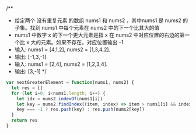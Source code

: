 /**
 * 给定两个 没有重复元素 的数组 nums1 和 nums2 ，其中nums1 是 nums2 的子集。找到 nums1 中每个元素在 nums2 中的下一个比其大的值
 * nums1 中数字 x 的下一个更大元素是指 x 在 nums2 中对应位置的右边的第一个比 x 大的元素。如果不存在，对应位置输出 -1
 * 输入: nums1 = [4,1,2], nums2 = [1,3,4,2].
 * 输出: [-1,3,-1]
 * 输入: nums1 = [2,4], nums2 = [1,2,3,4].
 * 输出: [3,-1]
 */

```js
var nextGreaterElement = function(nums1, nums2) {
  let res = []
  for (let i=0; i<nums1.length; i++) {
    let idx = nums2.indexOf(nums1[i])
    let key = nums2.findIndex((item, index) => item > nums1[i] && index > idx)
    key === -1 ? res.push(key) : res.push(nums2[key])
  }
  return res
}
```